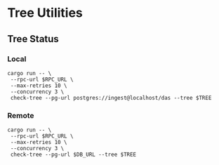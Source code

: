 # Tree Utilities

## Tree Status

### Local

```
cargo run -- \
 --rpc-url $RPC_URL \
 --max-retries 10 \
 --concurrency 3 \
 check-tree --pg-url postgres://ingest@localhost/das --tree $TREE
```

### Remote

```
cargo run -- \
 --rpc-url $RPC_URL \
 --max-retries 10 \
 --concurrency 3 \
 check-tree --pg-url $DB_URL --tree $TREE
```
